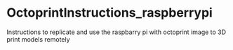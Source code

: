 # OctoprintInstructions_raspberrypi
Instructions to replicate and use the raspbarry pi with octoprint image to 3D print models remotely
